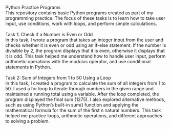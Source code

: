Python Practice Programs
<br>
This repository contains basic Python programs created as part of my programming practice. The focus of these tasks is to learn how to take user input, use conditions, work with loops, and perform simple calculations.
<br>
<br>
Task 1: Check if a Number is Even or Odd
<br>
In this task, I wrote a program that takes an integer input from the user and checks whether it is even or odd using an if-else statement. If the number is divisible by 2, the program displays that it is even, otherwise it displays that it is odd. This task helped me understand how to handle user input, perform arithmetic operations with the modulus operator, and use conditional statements in Python.
<br>
<br>
Task 2: Sum of Integers from 1 to 50 Using a Loop
<br>
In this task, I created a program to calculate the sum of all integers from 1 to 50. I used a for loop to iterate through numbers in the given range and maintained a running total using a variable. After the loop completed, the program displayed the final sum (1275). I also explored alternative methods, such as using Python’s built-in sum() function and applying the mathematical formula for the sum of the first n natural numbers. This task helped me practice loops, arithmetic operations, and different approaches to solving a problem.
